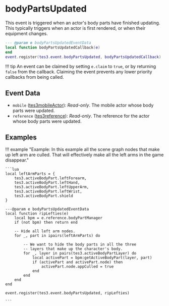 # bodyPartsUpdated
<div class="search_terms" style="display: none">bodypartsupdated</div>

<!---
	This file is autogenerated. Do not edit this file manually. Your changes will be ignored.
	More information: https://github.com/MWSE/MWSE/tree/master/docs
-->

This event is triggered when an actor's body parts have finished updating. This typically triggers when an actor is first rendered, or when their equipment changes.

```lua
--- @param e bodyPartsUpdatedEventData
local function bodyPartsUpdatedCallback(e)
end
event.register(tes3.event.bodyPartsUpdated, bodyPartsUpdatedCallback)
```

!!! tip
	An event can be claimed by setting `e.claim` to `true`, or by returning `false` from the callback. Claiming the event prevents any lower priority callbacks from being called.

## Event Data

* `mobile` ([tes3mobileActor](../../types/tes3mobileActor)): *Read-only*. The mobile actor whose body parts were updated.
* `reference` ([tes3reference](../../types/tes3reference)): *Read-only*. The reference for the actor whose body parts were updated.

## Examples

!!! example "Example: In this example all the scene graph nodes that make up left arm are culled. That will effectively make all the left arms in the game disappear."

	```lua
	local leftArmParts = {
		tes3.activeBodyPart.leftForearm,
		tes3.activeBodyPart.leftHand,
		tes3.activeBodyPart.leftUpperArm,
		tes3.activeBodyPart.leftWrist,
		tes3.activeBodyPart.shield
	}
	
	---@param e bodyPartsUpdatedEventData
	local function ripLefties(e)
		local bpm = e.reference.bodyPartManager
		if (not bpm) then return end
	
		-- Hide all left arm nodes.
		for _, part in ipairs(leftArmParts) do
	
			-- We want to hide the body parts in all the three
			-- layers that make up the character's body.
			for _, layer in pairs(tes3.activeBodyPartLayer) do
				local activePart = bpm:getActiveBodyPart(layer, part)
				if (activePart and activePart.node) then
					activePart.node.appCulled = true
				end
			end
		end
	end
	
	event.register(tes3.event.bodyPartsUpdated, ripLefties)

	```

